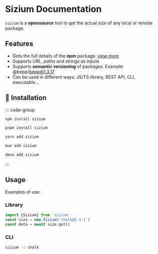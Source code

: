 # Sizium Documentation

`sizium` is a **opensource** tool to get the actual size of any local or remote package.

## Features

- Gets the full details of the **npm** package. [view more](/guide/core/api#siziumresponse)
- Supports _URL_, _paths_ and _strings_ as inputs
- Supports **semantic versioning** of packages. Example: @bepp/bepp@1.3.17
- Can be used in different ways: JS/TS library, REST API, CLI, executable...

## 🔑 Installation

::: code-group

```bash [npm]
npm install sizium
```

```bash [pnpm]
pnpm install sizium
```

```bash [yarn]
yarn add sizium
```

```bash [bun]
bun add sizium
```

```bash [deno]
deno add sizium
```

:::

## Usage

Examples of use:

### Library

```js twoslash
import {Sizium} from 'sizium'
const size = new Sizium('chalk@5.4.1')
const data = await size.get()
```

### CLI

```bash
sizium -i chalk
```
